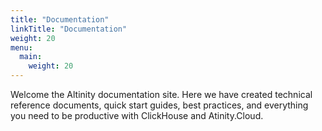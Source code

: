 ```yaml
---
title: "Documentation"
linkTitle: "Documentation"
weight: 20
menu:
  main:
    weight: 20
---
```


Welcome the Altinity documentation site.  Here we have created technical reference documents, quick start guides, best practices, and everything you need to be productive with ClickHouse and Atinity.Cloud.
